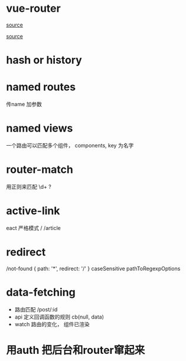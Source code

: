 # vue-router

[source](https://github.com/vuejs/vue-router/blob/dev/examples/index.html)

[source](https://www.cnblogs.com/ccyinghua/p/7872694.html)

# hash or history

# named routes
<route-link :to="{name: '', params:}"> 传name 加参数

# named views
一个路由可以匹配多个组件， components,
key 为名字

# router-match
用正则来匹配 \\d+   ?

# active-link
eact 严格模式
/
/article

# redirect
/not-found  { path: '*', redirect: '/' }
caseSensitive
pathToRegexpOptions


# data-fetching
- 路由匹配  /post/:id
- api
  定义回调函数的规则
  cb(null, data)
- watch 路由的变化，
  组件已渲染

# 用auth 把后台和router窜起来



